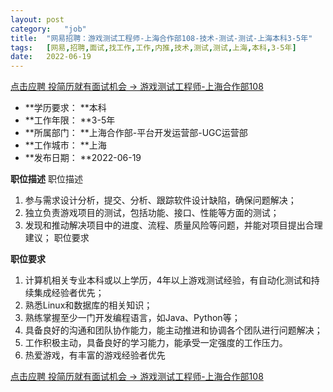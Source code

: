 ```yaml
---
layout:	post
category:	"job"
title:	"网易招聘：游戏测试工程师-上海合作部108-技术-测试-测试-上海本科3-5年"
tags:	[网易,招聘,面试,找工作,工作,内推,技术,测试,测试,上海,本科,3-5年]
date:	2022-06-19
---
```


[点击应聘 投简历就有面试机会 -> 游戏测试工程师-上海合作部108](http://mobile.bole.netease.com/bole/boleDetail?id=40600&employeeId=346f03c3cda5f04c&key=all)



- **学历要求： **本科
- **工作年限： **3-5年
- **所属部门： **上海合作部-平台开发运营部-UGC运营部
- **工作城市： **上海
- **发布日期： **2022-06-19



**职位描述**
职位描述
1. 参与需求设计分析，提交、分析、跟踪软件设计缺陷，确保问题解决；
2. 独立负责游戏项目的测试，包括功能、接口、性能等方面的测试；
3. 发现和推动解决项目中的进度、流程、质量风险等问题，并能对项目提出合理建议；
职位要求




**职位要求**
1. 计算机相关专业本科或以上学历，4年以上游戏测试经验，有自动化测试和持续集成经验者优先；
2. 熟悉Linux和数据库的相关知识；
3. 熟练掌握至少一门开发编程语言，如Java、Python等；
4. 具备良好的沟通和团队协作能力，能主动推进和协调各个团队进行问题解决；
5. 工作积极主动，具备良好的学习能力，能承受一定强度的工作压力。
6. 热爱游戏，有丰富的游戏经验者优先



[点击应聘 投简历就有面试机会 -> 游戏测试工程师-上海合作部108](http://mobile.bole.netease.com/bole/boleDetail?id=40600&employeeId=346f03c3cda5f04c&key=all)